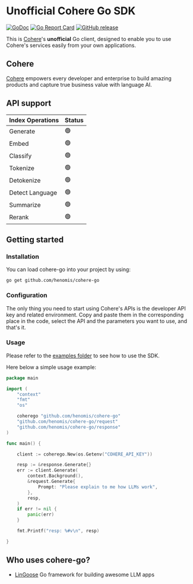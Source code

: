 # Unofficial Cohere Go SDK


[![GoDoc](https://godoc.org/github.com/henomis/cohere-go?status.svg)](https://godoc.org/github.com/henomis/cohere-go) [![Go Report Card](https://goreportcard.com/badge/github.com/henomis/cohere-go)](https://goreportcard.com/report/github.com/henomis/cohere-go) [![GitHub release](https://img.shields.io/github/release/henomis/cohere-go.svg)](https://github.com/henomis/cohere-go/releases)

This is [Cohere](https://cohere.com)'s **unofficial** Go client, designed to enable you to use Cohere's services easily from your own applications.

## Cohere

[Cohere](https://cohere.com) empowers every developer and enterprise to build amazing products and capture true business value with language AI.


## API support

| **Index Operations**  | **Status** |
| --- | --- |
| Generate | 🟢 | 
| Embed | 🟢 |
| Classify | 🟢 |
| Tokenize | 🟢 |
| Detokenize | 🟢 |
| Detect Language | 🟢 |
| Summarize | 🟢 |
| Rerank | 🟢 |




## Getting started

### Installation

You can load cohere-go into your project by using:
```
go get github.com/henomis/cohere-go
```


### Configuration

The only thing you need to start using Cohere's APIs is the developer API key and related environment. Copy and paste them in the corresponding place in the code, select the API and the parameters you want to use, and that's it.


### Usage

Please refer to the [examples folder](examples/cmd/) to see how to use the SDK.

Here below a simple usage example:

```go
package main

import (
	"context"
	"fmt"
	"os"

	coherego "github.com/henomis/cohere-go"
	"github.com/henomis/cohere-go/request"
	"github.com/henomis/cohere-go/response"
)

func main() {

	client := coherego.New(os.Getenv("COHERE_API_KEY"))

	resp := &response.Generate{}
	err := client.Generate(
		context.Background(),
		&request.Generate{
			Prompt: "Please explain to me how LLMs work",
		},
		resp,
	)
	if err != nil {
		panic(err)
	}

	fmt.Printf("resp: %#v\n", resp)

}
```

## Who uses cohere-go?

* [LinGoose](https://github.com/henomis/lingoose) Go framework for building awesome LLM apps
